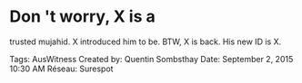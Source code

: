 # Don 't worry, X is a
trusted mujahid. X introduced him to be. BTW, X is back. His new ID is X.

Tags: AusWitness
Created by: Quentin Sombsthay
Date: September 2, 2015 10:30 AM
Réseau: Surespot